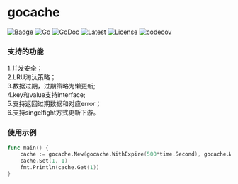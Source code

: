 # gocache
[![Badge](https://img.shields.io/badge/link-996.icu-%23FF4D5B.svg?style=flat-square)](https://996.icu/#/zh_CN)
[![Go](https://github.com/WeiJiadong/gocache/workflows/Go/badge.svg?branch=master)](https://github.com/WeiJiadong/gocache/actions)
[![GoDoc](https://godoc.org/github.com/WeiJiadong/gocache?status.svg)](https://pkg.go.dev/github.com/WeiJiadong/gocache@v1.1.1)
[![Latest](https://img.shields.io/badge/latest-v1.1.1-blue.svg)](https://github.com/WeiJiadong/gocache/tree/v1.1.1)
[![License](https://img.shields.io/badge/License-Apache_2.0-blue.svg)](https://opensource.org/licenses/Apache-2.0)
[![codecov](https://codecov.io/gh/WeiJiadong/gocache/branch/master/graph/badge.svg?token=6RG0W91RF2)](https://codecov.io/gh/WeiJiadong/gocache)

### 支持的功能
1.并发安全；  
2.LRU淘汰策略；  
3.数据过期，过期策略为懒更新;  
4.key和value支持interface;  
5.支持返回过期数据和对应error；  
6.支持singelfight方式更新下游。

### 使用示例
```go
func main() {
    cache := gocache.New(gocache.WithExpire(500*time.Second), gocache.WithKeyCnt(10))
    cache.Set(1, 1)
    fmt.Println(cache.Get(1))
}
```
